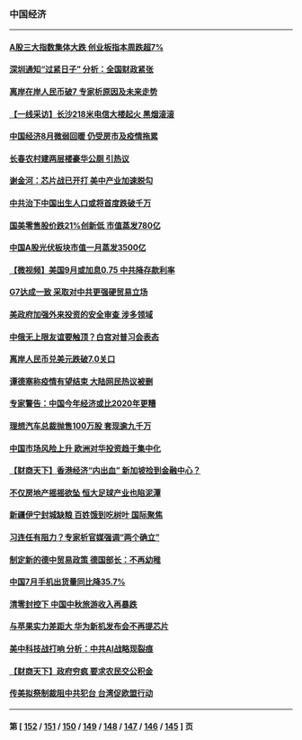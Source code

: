 ### 中国经济
---
#### [A股三大指数集体大跌 创业板指本周跌超7%](../../pages/ncid283/n13826865.md) 
#### [深圳通知“过紧日子” 分析：全国财政紧张](../../pages/ncid283/n13826731.md) 
#### [离岸在岸人民币破7 专家析原因及未来走势](../../pages/ncid283/n13826584.md) 
#### [【一线采访】长沙218米电信大楼起火 黑烟滚滚](../../pages/ncid283/n13826437.md) 
#### [中国经济8月微弱回暖 仍受房市及疫情拖累](../../pages/ncid283/n13826419.md) 
#### [长春农村建两层楼豪华公厕 引热议](../../pages/ncid283/n13826320.md) 
#### [谢金河：芯片战已开打 美中产业加速脱勾](../../pages/ncid283/n13826293.md) 
#### [中共治下中国出生人口或将首度跌破千万](../../pages/ncid283/n13826208.md) 
#### [国美零售股价跌21%创新低 市值蒸发780亿](../../pages/ncid283/n13826019.md) 
#### [中国A股光伏板块市值一月蒸发3500亿](../../pages/ncid283/n13825934.md) 
#### [【微视频】美国9月或加息0.75 中共降存款利率](../../pages/ncid283/n13825209.md) 
#### [G7达成一致 采取对中共更强硬贸易立场](../../pages/ncid283/n13825890.md) 
#### [美政府加强外来投资的安全审查 涉多领域](../../pages/ncid283/n13825804.md) 
#### [中俄无上限友谊要触顶？白宫对普习会表态](../../pages/ncid283/n13825739.md) 
#### [离岸人民币兑美元跌破7.0关口](../../pages/ncid283/n13825684.md) 
#### [谭德塞称疫情有望结束 大陆网民热议被删](../../pages/ncid283/n13825602.md) 
#### [专家警告：中国今年经济或比2020年更糟](../../pages/ncid283/n13825576.md) 
#### [理想汽车总裁抛售100万股 套现逾九千万](../../pages/ncid283/n13825472.md) 
#### [中国市场风险上升 欧洲对华投资趋于集中化](../../pages/ncid283/n13825324.md) 
#### [【财商天下】香港经济“内出血” 新加坡捡到金融中心？](../../pages/ncid283/n13825124.md) 
#### [不仅房地产摇摇欲坠 恒大足球产业也陷泥潭](../../pages/ncid283/n13825107.md) 
#### [新疆伊宁封城缺粮 百姓饿到吃树叶 国际聚焦](../../pages/ncid283/n13825062.md) 
#### [习连任有阻力？专家析官媒强调“两个确立”](../../pages/ncid283/n13824822.md) 
#### [制定新的德中贸易政策 德国部长：不再幼稚](../../pages/ncid283/n13824845.md) 
#### [中国7月手机出货量同比降35.7%](../../pages/ncid283/n13824596.md) 
#### [清零封控下 中国中秋旅游收入再暴跌](../../pages/ncid283/n13824543.md) 
#### [与苹果实力差距大 华为新机发布会不再提芯片](../../pages/ncid283/n13824548.md) 
#### [美中科技战打响 分析：中共AI战略现裂痕](../../pages/ncid283/n13824356.md) 
#### [【财商天下】政府穷疯 要求农民交公积金](../../pages/ncid283/n13824290.md) 
#### [传美拟祭制裁阻中共犯台 台湾促欧盟行动](../../pages/ncid283/n13824369.md) 

---
#### 第 [ [152](./152.md) / [151](./151.md) / [150](./150.md) / [149](./149.md) / [148](./148.md) / [147](./147.md) / [146](./146.md) / [145](./145.md) ] 页
